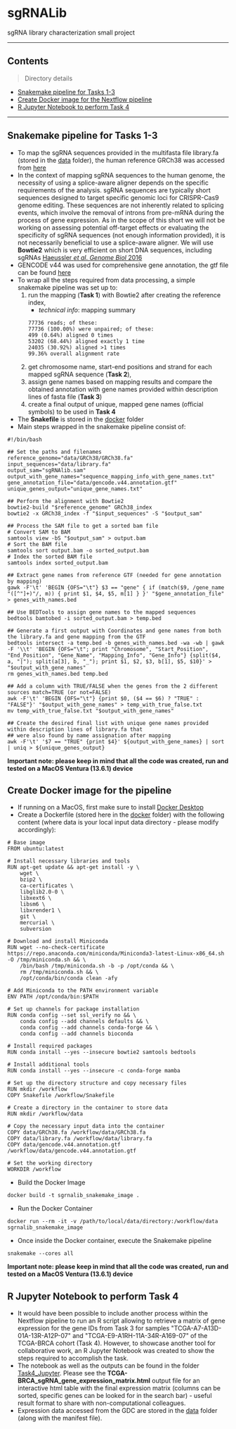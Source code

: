 # sgRNALib
sgRNA library characterization small project

---

## Contents

> Directory details

- [Snakemake pipeline for Tasks 1-3](#Snake)
- [Create Docker image for the Nextflow pipeline](#Docker)
- [R Jupyter Notebook to perform Task 4](#RJupyter)

---

## Snakemake pipeline for Tasks 1-3

- To map the sgRNA sequences provided in the multifasta file library.fa (stored in the [data](data/) folder), the human reference GRCh38 was accessed from [here](https://hgdownload.soe.ucsc.edu/goldenPath/hg38/bigZips/)
- In the context of mapping sgRNA sequences to the human genome, the necessity of using a splice-aware aligner depends on the specific requirements of the analysis. sgRNA sequences are typically short sequences designed to target specific genomic loci for CRISPR-Cas9 genome editing. These sequences are not inherently related to splicing events, which involve the removal of introns from pre-mRNA during the process of gene expression. As in the scope of this short we will not be working on assessing potential off-target effects or evaluating the specificity of sgRNA sequences (not enough information provided), it is not necessarily beneficial to use a splice-aware aligner. We will use **Bowtie2** which is very efficient on short DNA sequences, including sgRNAs [Haeussler  *et al*. *Genome Biol* 2016](https://genomebiology.biomedcentral.com/articles/10.1186/s13059-016-1012-2)
- GENCODE v44 was used for comprehensive gene annotation, the gtf file can be found [here](https://www.gencodegenes.org/human/)
- To wrap all the steps required from data processing, a simple snakemake pipeline was set up to:
	1. run the mapping (**Task 1**) with Bowtie2 after creating the reference index,
		- *technical info*: mapping summary
		```shell
  		77736 reads; of these:
		77736 (100.00%) were unpaired; of these:
 		499 (0.64%) aligned 0 times
 		53202 (68.44%) aligned exactly 1 time
 		24035 (30.92%) aligned >1 times
  		99.36% overall alignment rate
  		```
	3. get chromosome name, start-end positions and strand for each mapped sgRNA sequence (**Task 2**),
	4. assign gene names based on mapping results and compare the obtained annotation with gene names provided within description lines of fasta file (**Task 3**)
	5. create a final output of unique, mapped gene names (official symbols) to be used in **Task 4**
- The **Snakefile** is stored in the [docker](docker/) folder
- Main steps wrapped in the snakemake pipeline consist of:
```shell
#!/bin/bash

## Set the paths and filenames
reference_genome="data/GRCh38/GRCh38.fa"
input_sequences="data/library.fa"
output_sam="sgRNAlib.sam"
output_with_gene_names="sequence_mapping_info_with_gene_names.txt"
gene_annotation_file="data/gencode.v44.annotation.gtf"
unique_genes_output="unique_gene_names.txt"

## Perform the alignment with Bowtie2
bowtie2-build "$reference_genome" GRCh38_index
bowtie2 -x GRCh38_index -f "$input_sequences" -S "$output_sam"

## Process the SAM file to get a sorted bam file 
# Convert SAM to BAM
samtools view -bS "$output_sam" > output.bam
# Sort the BAM file
samtools sort output.bam -o sorted_output.bam
# Index the sorted BAM file
samtools index sorted_output.bam

## Extract gene names from reference GTF (needed for gene annotation by mapping)
gawk -F'\t' 'BEGIN {OFS="\t"} $3 == "gene" { if (match($9, /gene_name "([^"]+)"/, m)) { print $1, $4, $5, m[1] } }' "$gene_annotation_file" > genes_with_names.bed

## Use BEDTools to assign gene names to the mapped sequences
bedtools bamtobed -i sorted_output.bam > temp.bed

## Generate a first output with Coordinates and gene names from both the library.fa and gene mapping from the GTF
bedtools intersect -a temp.bed -b genes_with_names.bed -wa -wb | gawk -F '\\t' 'BEGIN {OFS="\t"; print "Chromosome", "Start_Position", "End_Position", "Gene_Name", "Mapping_Info", "Gene_Info"} {split($4, a, "|"); split(a[3], b, "_"); print $1, $2, $3, b[1], $5, $10}' > "$output_with_gene_names"
rm genes_with_names.bed temp.bed

## Add a column with TRUE/FALSE when the genes from the 2 different sources match=TRUE (or not=FALSE)
awk -F'\t' 'BEGIN {OFS="\t"} {print $0, ($4 == $6) ? "TRUE" : "FALSE"}' "$output_with_gene_names" > temp_with_true_false.txt
mv temp_with_true_false.txt "$output_with_gene_names"

## Create the desired final list with unique gene names provided within description lines of library.fa that
## were also found by name assignation after mapping
awk -F'\t' '$7 == "TRUE" {print $4}' ${output_with_gene_names} | sort | uniq > ${unique_genes_output}

```

**Important note: please keep in mind that all the code was created, run and tested on a MacOS Ventura (13.6.1) device**

## Create Docker image for the pipeline

- If running on a MacOS, first make sure to install [Docker Desktop](https://docs.docker.com/desktop/install/mac-install/)
- Create a Dockerfile (stored here in the [docker](docker/) folder) with the following content (where data is your local input data directory - please modify accordingly):
```shell
# Base image
FROM ubuntu:latest

# Install necessary libraries and tools
RUN apt-get update && apt-get install -y \
    wget \
    bzip2 \
    ca-certificates \
    libglib2.0-0 \
    libxext6 \
    libsm6 \
    libxrender1 \
    git \
    mercurial \
    subversion

# Download and install Miniconda
RUN wget --no-check-certificate https://repo.anaconda.com/miniconda/Miniconda3-latest-Linux-x86_64.sh -O /tmp/miniconda.sh && \
    /bin/bash /tmp/miniconda.sh -b -p /opt/conda && \
    rm /tmp/miniconda.sh && \
    /opt/conda/bin/conda clean -afy

# Add Miniconda to the PATH environment variable
ENV PATH /opt/conda/bin:$PATH

# Set up channels for package installation
RUN conda config --set ssl_verify no && \
    conda config --add channels defaults && \
    conda config --add channels conda-forge && \
    conda config --add channels bioconda

# Install required packages
RUN conda install --yes --insecure bowtie2 samtools bedtools

# Install additional tools
RUN conda install --yes --insecure -c conda-forge mamba

# Set up the directory structure and copy necessary files
RUN mkdir /workflow
COPY Snakefile /workflow/Snakefile

# Create a directory in the container to store data
RUN mkdir /workflow/data

# Copy the necessary input data into the container
COPY data/GRCh38.fa /workflow/data/GRCh38.fa
COPY data/library.fa /workflow/data/library.fa
COPY data/gencode.v44.annotation.gtf /workflow/data/gencode.v44.annotation.gtf

# Set the working directory
WORKDIR /workflow

```
- Build the Docker Image
```shell
docker build -t sgrnalib_snakemake_image .

```
- Run the Docker Container
```shell
docker run --rm -it -v /path/to/local/data/directory:/workflow/data sgrnalib_snakemake_image

```
- Once inside the Docker container, execute the Snakemake pipeline
```shell
snakemake --cores all
```

**Important note: please keep in mind that all the code was created, run and tested on a MacOS Ventura (13.6.1) device**

## R Jupyter Notebook to perform Task 4

- It would have been possible to include another process within the Nextflow pipeline to run an R script allowing to retrieve a matrix of gene expression for the gene IDs from Task 3 for samples "TCGA-A7-A13D-01A-13R-A12P-07" and "TCGA-E9-A1RH-11A-34R-A169-07" of the TCGA-BRCA cohort (Task 4). However, to showcase another tool for collaborative work, an R Jupyter Notebook was created to show the steps required to accomplish the task.
- The notebook as well as the outputs can be found in the folder [Task4_Jupyter](Task4_Jupyter/). Please see the **TCGA-BRCA_sgRNA_gene_expression_matrix.html** output file for an interactive html table with the final expression matrix (columns can be sorted, specific genes can be looked for in the search bar) - useful result format to share with non-computational colleagues.
- Expression data accessed from the GDC are stored in the [data](data/) folder (along with the manifest file).

